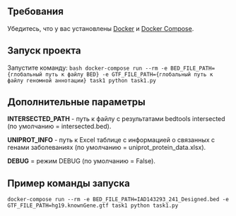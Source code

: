 ## Требования
Убедитесь, что у вас установлены [Docker](https://www.docker.com/get-started) и [Docker Compose](https://docs.docker.com/compose/install/).

## Запуск проекта
Запустите команду: 
```bash docker-compose run --rm -e BED_FILE_PATH={глобальный путь к файлу BED} -e GTF_FILE_PATH={глобальный путь к файлу геномной аннотации} task1 python task1.py```

## Дополнительные параметры
**INTERSECTED_PATH** - путь к файлу с результатами bedtools intersected (по умолчанию = intersected.bed).

**UNIPROT_INFO** - путь к Excel таблице с информацией о связанных с генами заболеваниях (по умолчанию = uniprot_protein_data.xlsx).

**DEBUG** = режим DEBUG (по умолчанию = False).

## Пример команды запуска
```docker-compose run --rm -e BED_FILE_PATH=IAD143293_241_Designed.bed -e GTF_FILE_PATH=hg19.knownGene.gtf task1 python task1.py ```

